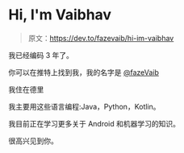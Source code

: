 # Hi, I'm Vaibhav

> 原文：<https://dev.to/fazevaib/hi-im-vaibhav>

我已经编码 3 年了。

你可以在推特上找到我，我的名字是 [@fazeVaib](https://twitter.com/fazeVaib)

我住在德里

我主要用这些语言编程:Java，Python，Kotlin。

我目前正在学习更多关于 Android 和机器学习的知识。

很高兴见到你。
